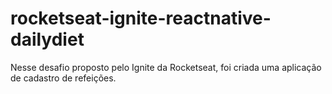 # rocketseat-ignite-reactnative-dailydiet
Nesse desafio proposto pelo Ignite da Rocketseat, foi criada uma aplicação de cadastro de refeições.
